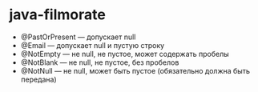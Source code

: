 # java-filmorate

- @PastOrPresent   — допускает null
- @Email           — допускает null и пустую строку
- @NotEmpty        — не null, не пустое, может содержать пробелы
- @NotBlank        — не null, не пустое, без пробелов
- @NotNull         — не null, может быть пустое (обязательно должна быть передана)
